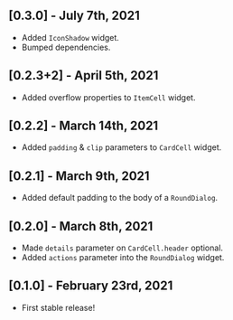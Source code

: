 ## [0.3.0] - July 7th, 2021

+ Added `IconShadow` widget.
+ Bumped dependencies.

## [0.2.3+2] - April 5th, 2021

+ Added overflow properties to `ItemCell` widget.

## [0.2.2] - March 14th, 2021

+ Added `padding` & `clip` parameters to `CardCell` widget.

## [0.2.1] - March 9th, 2021

+ Added default padding to the body of a `RoundDialog`.

## [0.2.0] - March 8th, 2021

+ Made `details` parameter on `CardCell.header` optional.
+ Added `actions` parameter into the `RoundDialog` widget.

## [0.1.0] - February 23rd, 2021

+ First stable release!
